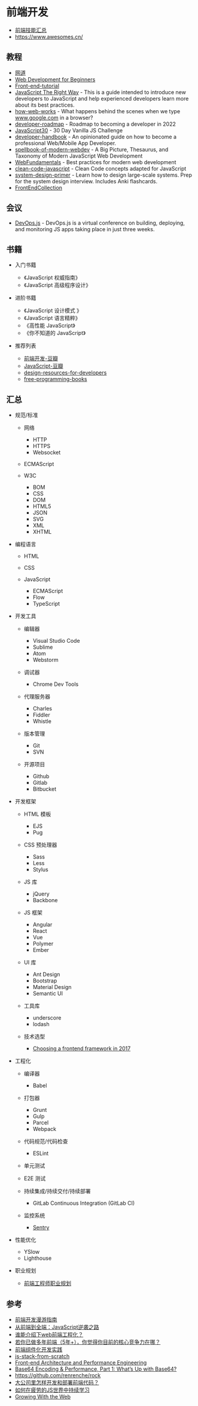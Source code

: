 前端开发
========

- [前端技能汇总](https://github.com/JacksonTian/fks)
- https://www.awesomes.cn/

## 教程

- [网道](https://wangdoc.com/)
- [Web Development for Beginners](https://microsoft.github.io/Web-Dev-For-Beginners/#/)
- [Front-end-tutorial](https://github.com/windiest/Front-end-tutorial)
- [JavaScript The Right Way](http://jstherightway.org/) - This is a guide intended to introduce new developers to JavaScript and help experienced developers learn more about its best practices.
- [how-web-works](https://github.com/vasanthk/how-web-works) - What happens behind the scenes when we type www.google.com in a browser?
- [developer-roadmap](https://github.com/kamranahmedse/developer-roadmap) - Roadmap to becoming a developer in 2022
- [JavaScript30](https://github.com/wesbos/JavaScript30) - 30 Day Vanilla JS Challenge
- [developer-handbook](https://github.com/apptension/developer-handbook) - An opinionated guide on how to become a professional Web/Mobile App Developer.
- [spellbook-of-modern-webdev](https://github.com/dexteryy/spellbook-of-modern-webdev) - A Big Picture, Thesaurus, and Taxonomy of Modern JavaScript Web Development
- [WebFundamentals](https://github.com/google/WebFundamentals) - Best practices for modern web development
- [clean-code-javascript](https://github.com/ryanmcdermott/clean-code-javascript) - Clean Code concepts adapted for JavaScript
- [system-design-primer](https://github.com/donnemartin/system-design-primer) - Learn how to design large-scale systems. Prep for the system design interview. Includes Anki flashcards.
- [FrontEndCollection](https://github.com/cheatsheet1999/FrontEndCollection)

## 会议

- [DevOps.js](https://devopsjsconf.com/) -  DevOps.js is a virtual conference on building, deploying, and monitoring JS apps taking place in just three weeks.

## 书籍

- 入门书籍

    - 《JavaScript 权威指南》
    - 《JavaScript 高级程序设计》

- 进阶书籍

    - 《JavaScript 设计模式 》
    - 《JavaScript 语言精粹》
    - 《高性能 JavaScript》
    - 《你不知道的 JavaScript》

- 推荐列表

    - [前端开发-豆瓣](https://book.douban.com/tag/%E5%89%8D%E7%AB%AF%E5%BC%80%E5%8F%91?type=S)
    - [JavaScript-豆瓣](https://book.douban.com/tag/JavaScript?start=20&type=S)
    - [design-resources-for-developers](https://github.com/bradtraversy/design-resources-for-developers)
    - [free-programming-books](https://github.com/EbookFoundation/free-programming-books)

## 汇总

- 规范/标准

    - 网络

        - HTTP
        - HTTPS
        - Websocket

    - ECMAScript
    - W3C

        - BOM
        - CSS
        - DOM
        - HTML5
        - JSON
        - SVG
        - XML
        - XHTML

- 编程语言

    - HTML
    - CSS
    - JavaScript

        - ECMAScript
        - Flow
        - TypeScript

- 开发工具

    - 编辑器

        - Visual Studio Code
        - Sublime
        - Atom
        - Webstorm

    - 调试器

        - Chrome Dev Tools

    - 代理服务器

        - Charles
        - Fiddler
        - Whistle
        
    - 版本管理

        - Git
        - SVN

    - 开源项目

        - Github
        - Gitlab
        - Bitbucket

- 开发框架

    - HTML 模板

        - EJS
        - Pug

    - CSS 预处理器

        - Sass
        - Less
        - Stylus

    - JS 库

        - jQuery
        - Backbone

    - JS 框架

        - Angular
        - React
        - Vue
        - Polymer
        - Ember

    - UI 库

        - Ant Design
        - Bootstrap
        - Material Design
        - Semantic UI

    - 工具库

        - underscore
        - lodash

    - 技术选型

        - [Choosing a frontend framework in 2017](https://medium.com/this-dot-labs/building-modern-web-applications-in-2017-791d2ef2e341)

- 工程化

    - 编译器

        - Babel

    - 打包器

        - Grunt
        - Gulp
        - Parcel
        - Webpack

    - 代码规范/代码检查

        - ESLint

    - 单元测试
    - E2E 测试

    - 持续集成/持续交付/持续部署

        - GitLab Continuous Integration (GitLab CI)

    - 监控系统

        - [Sentry](https://github.com/getsentry/sentry)

- 性能优化

    - YSlow
    - Lighthouse

- 职业规划

    - [前端工程师职业规划](https://github.com/xiaojue/careerLive/blob/master/data/Transcript.md)

## 参考

- [前端开发漫游指南](https://www.yuque.com/fe9/basic/iwtzab)
- [从前端到全端：JavaScript逆袭之路](https://techblog.toutiao.com/2018/05/25/cong-qian-duan-dao-quan-duan-javascriptni-xi-zhi-lu/)
- [谁能介绍下web前端工程化？](https://www.zhihu.com/question/24558375/answer/139490316)
- [若你已做多年前端（5年+），你觉得你目前的核心竞争力在哪？](https://www.zhihu.com/question/53542412/answer/136249818)
- [前端组件化开发实践](http://tech.meituan.com/frontend-component-practice.html)
- [js-stack-from-scratch](https://github.com/verekia/js-stack-from-scratch)
- [Front-end Architecture and Performance Engineering](https://csswizardry.com/)
- [Base64 Encoding & Performance, Part 1: What’s Up with Base64?](https://csswizardry.com/2017/02/base64-encoding-and-performance/)
- https://github.com/renrenche/rock
- [大公司里怎样开发和部署前端代码？](https://www.zhihu.com/question/20790576)
- [如何在疲劳的JS世界中持续学习](https://juejin.im/post/5ae97bd05188256719521ae0#heading-1)
- [Growing With the Web](https://www.growingwiththeweb.com/)
